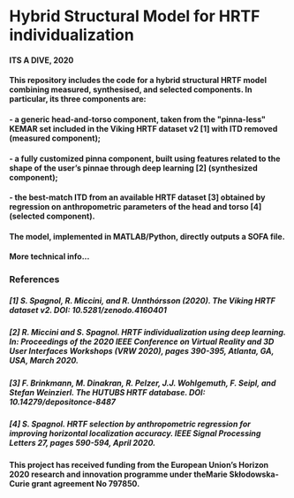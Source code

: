 # Hybrid Structural Model for HRTF individualization 




#### ITS A DIVE, 2020

#### This repository includes the code for a hybrid structural HRTF model combining measured, synthesised, and selected components. In particular, its three components are:
#### -	a generic head-and-torso component, taken from the "pinna-less" KEMAR set included in the Viking HRTF dataset v2 [1] with ITD removed (measured component);
#### -	a fully customized pinna component, built using features related to the shape of the user’s pinnae through deep learning [2] (synthesized component);
#### -	the best-match ITD from an available HRTF dataset [3] obtained by regression on anthropometric parameters of the head and torso [4] (selected component).
#### The model, implemented in MATLAB/Python, directly outputs a SOFA file.

#### More technical info...

### References
##### [1] S. Spagnol, R. Miccini, and R. Unnthórsson (2020). The Viking HRTF dataset v2. DOI: 10.5281/zenodo.4160401
##### [2] R. Miccini and S. Spagnol. HRTF individualization using deep learning. In: Proceedings of the 2020 IEEE Conference on Virtual Reality and 3D User Interfaces Workshops (VRW 2020), pages 390-395, Atlanta, GA, USA, March 2020.
##### [3] F. Brinkmann, M. Dinakran, R. Pelzer, J.J. Wohlgemuth, F. Seipl, and Stefan Weinzierl. The HUTUBS HRTF database. DOI: 10.14279/depositonce-8487
##### [4] S. Spagnol. HRTF selection by anthropometric regression for improving horizontal localization accuracy. IEEE Signal Processing Letters 27, pages 590-594, April 2020.

#### This project has received funding from the European Union’s Horizon 2020 research and innovation programme under theMarie Skłodowska-Curie grant agreement No 797850.
